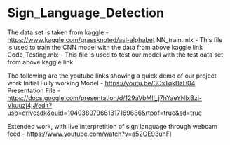 # Sign_Language_Detection
The data set is taken from kaggle - https://www.kaggle.com/grassknoted/asl-alphabet 
NN_train.mlx - This file is used to train the CNN model with the data from above kaggle link
Code_Testing.mlx - This file is used to test our model with the test data set from above kaggle link


The following are the youtube links showing a quick demo of our project work
Initial Fully working Model - https://youtu.be/3OxTqkBzH04
Presentation File - https://docs.google.com/presentation/d/129aVbMll_j7hYaeYNlxBzi-Vkuuzj4jJ/edit?usp=drivesdk&ouid=104038079661317169686&rtpof=true&sd=true

Extended work, with live interpretition of sign language through webcam feed - https://www.youtube.com/watch?v=a52OE93uhFI
